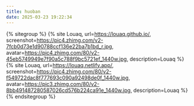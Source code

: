 ```yaml
---
title: huoban
date: 2025-03-23 19:22:34
---
```

{% sitegroup %}
    {% site Louaq, url=https://louaq.github.io/, screenshot=https://pic4.zhimg.com/v2-7fcb0d73e1d90788ccf136e22ba7b1bd_r.jpg, avatar=https://pic4.zhimg.com/80/v2-45eb5749949e7f90a5c788f9bc5721ef_1440w.jpg, description=Louaq %}
    {% site Louaq, url=https://louaq.netlify.app/, screenshot=https://pic4.zhimg.com/80/v2-f549722dac8f777693c090a92498de0f_1440w.jpg, avatar=https://pic3.zhimg.com/80/v2-8bb491487280587026cd576b224ca91e_1440w.jpg, description=Louaq %}
{% endsitegroup %}